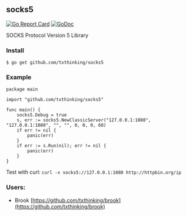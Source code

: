 ## socks5

[![Go Report Card](https://goreportcard.com/badge/github.com/txthinking/socks5)](https://goreportcard.com/report/github.com/txthinking/socks5)
[![GoDoc](https://godoc.org/github.com/txthinking/socks5?status.svg)](https://godoc.org/github.com/txthinking/socks5)

SOCKS Protocol Version 5 Library

### Install
```
$ go get github.com/txthinking/socks5
```

### Example

```
package main

import "github.com/txthinking/socks5"

func main() {
	socks5.Debug = true
	s, err := socks5.NewClassicServer("127.0.0.1:1080", "127.0.0.1:1080", "", "", 0, 0, 0, 60)
	if err != nil {
		panic(err)
	}
	if err := s.Run(nil); err != nil {
		panic(err)
	}
}
```
Test with curl: `curl -x socks5://127.0.0.1:1080 http://httpbin.org/ip`

### Users: 

 * Brook [https://github.com/txthinking/brook](https://github.com/txthinking/brook)
